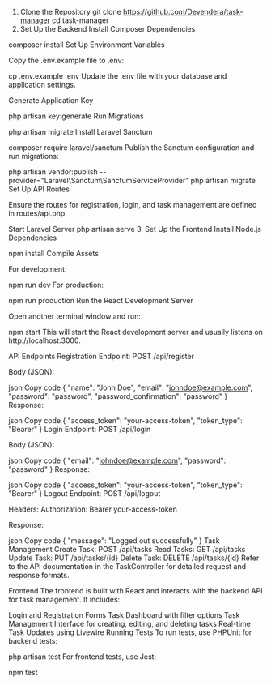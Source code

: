 1. Clone the Repository
git clone https://github.com/Devendera/task-manager
cd task-manager
2. Set Up the Backend
Install Composer Dependencies

composer install
Set Up Environment Variables

Copy the .env.example file to .env:

cp .env.example .env
Update the .env file with your database and application settings.

Generate Application Key

php artisan key:generate
Run Migrations

php artisan migrate
Install Laravel Sanctum

composer require laravel/sanctum
Publish the Sanctum configuration and run migrations:

php artisan vendor:publish --provider="Laravel\Sanctum\SanctumServiceProvider"
php artisan migrate
Set Up API Routes

Ensure the routes for registration, login, and task management are defined in routes/api.php.

Start Laravel Server
php artisan serve
3. Set Up the Frontend
Install Node.js Dependencies

npm install
Compile Assets

For development:

npm run dev
For production:

npm run production
Run the React Development Server

Open another terminal window and run:

npm start
This will start the React development server and usually listens on http://localhost:3000.

API Endpoints
Registration
Endpoint: POST /api/register

Body (JSON):

json
Copy code
{
  "name": "John Doe",
  "email": "johndoe@example.com",
  "password": "password",
  "password_confirmation": "password"
}
Response:

json
Copy code
{
  "access_token": "your-access-token",
  "token_type": "Bearer"
}
Login
Endpoint: POST /api/login

Body (JSON):

json
Copy code
{
  "email": "johndoe@example.com",
  "password": "password"
}
Response:

json
Copy code
{
  "access_token": "your-access-token",
  "token_type": "Bearer"
}
Logout
Endpoint: POST /api/logout

Headers: Authorization: Bearer your-access-token

Response:

json
Copy code
{
  "message": "Logged out successfully"
}
Task Management
Create Task: POST /api/tasks
Read Tasks: GET /api/tasks
Update Task: PUT /api/tasks/{id}
Delete Task: DELETE /api/tasks/{id}
Refer to the API documentation in the TaskController for detailed request and response formats.

Frontend
The frontend is built with React and interacts with the backend API for task management. It includes:

Login and Registration Forms
Task Dashboard with filter options
Task Management Interface for creating, editing, and deleting tasks
Real-time Task Updates using Livewire
Running Tests
To run tests, use PHPUnit for backend tests:


php artisan test
For frontend tests, use Jest:

npm test